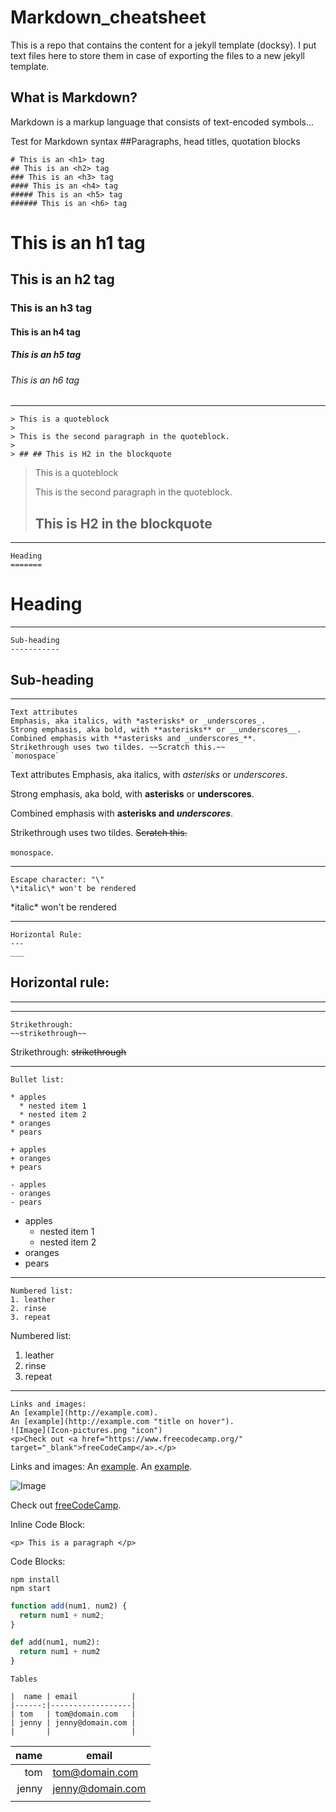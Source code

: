 # Markdown_cheatsheet
This is a repo that contains the content for a jekyll template (docksy). I put text files here to store them in case of exporting the files to a new jekyll template.

## What is Markdown?


Markdown is a markup language that consists of text-encoded symbols...

Test for Markdown syntax
##Paragraphs, head titles, quotation blocks
```
# This is an <h1> tag
## This is an <h2> tag
### This is an <h3> tag
#### This is an <h4> tag
##### This is an <h5> tag
###### This is an <h6> tag
```

# This is an h1 tag
## This is an h2 tag
### This is an h3 tag
#### This is an h4 tag
##### This is an h5 tag
###### This is an h6 tag
---

```
> This is a quoteblock
>
> This is the second paragraph in the quoteblock.
>
> ## ## This is H2 in the blockquote
```
> This is a quoteblock
>
> This is the second paragraph in the quoteblock.
>
> ## This is H2 in the blockquote
---

```
Heading
=======
```
Heading
=======
---

```
Sub-heading
-----------
```
Sub-heading
-----------
---

```
Text attributes 
Emphasis, aka italics, with *asterisks* or _underscores_.
Strong emphasis, aka bold, with **asterisks** or __underscores__.
Combined emphasis with **asterisks and _underscores_**.
Strikethrough uses two tildes. ~~Scratch this.~~
`monospace`
```

Text attributes 
Emphasis, aka italics, with *asterisks* or _underscores_.

Strong emphasis, aka bold, with **asterisks** or __underscores__.

Combined emphasis with **asterisks and _underscores_**.

Strikethrough uses two tildes. ~~Scratch this.~~

`monospace`.

---

```
Escape character: "\"
\*italic\* won't be rendered  
```
\*italic\* won't be rendered  

---

```
Horizontal Rule:
---
___
```
Horizontal rule:
---
___

---

```
Strikethrough:
~~strikethrough~~
```
Strikethrough:
~~strikethrough~~

---

```
Bullet list:

* apples
  * nested item 1
  * nested item 2
* oranges
* pears

+ apples
+ oranges
+ pears

- apples
- oranges
- pears
```
* apples
  * nested item 1
  * nested item 2
* oranges
* pears

---

``` 
Numbered list:
1. leather
2. rinse
3. repeat
```
Numbered list:
1. leather
2. rinse
3. repeat

---

```
Links and images:
An [example](http://example.com).
An [example](http://example.com "title on hover").
![Image](Icon-pictures.png "icon")
<p>Check out <a href="https://www.freecodecamp.org/" target="_blank">freeCodeCamp</a>.</p>
```
Links and images:
An [example](http://example.com). 
An [example](http://example.com "title on hover").

![Image](Icon-pictures.png "icon")
<p>Check out <a href="https://www.freecodecamp.org/" target="_blank">freeCodeCamp</a>.</p>



Inline Code Block:


`<p> This is a paragraph </p>`



Code Blocks:
```
npm install
npm start
```

```javascript
function add(num1, num2) {
  return num1 + num2;
}
```

```python
def add(num1, num2): 
  return num1 + num2
}

```



```
Tables

|  name | email            |  
|------:|------------------|
| tom   | tom@domain.com   |   
| jenny | jenny@domain.com |   
|       |                  |  

```
|  name | email            |  
|------:|------------------|
| tom   | tom@domain.com   |   
| jenny | jenny@domain.com |   
|       |                  | 



```


```

```


```

```


```

```
